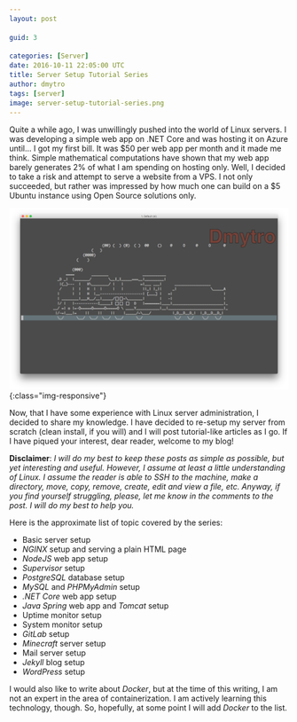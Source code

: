 ```yaml
---
layout: post

guid: 3

categories: [Server]
date: 2016-10-11 22:05:00 UTC
title: Server Setup Tutorial Series
author: dmytro
tags: [server]
image: server-setup-tutorial-series.png
---
```



Quite a while ago, I was unwillingly pushed into the world of Linux servers. 
I was developing a simple web app on .NET Core and was hosting it on Azure until... I got my first bill.
It was $50 per web app per month and it made me think.
Simple mathematical computations have shown that my web app barely generates 2% of what I am spending on hosting only.
Well, I decided to take a risk and attempt to serve a website from a VPS.
I not only succeeded, but rather was impressed by how much one can build on a $5 Ubuntu instance using Open Source solutions only.

![Cute ASCII fun](/assets/images/posts/server-setup-tutorial-series.png){:class="img-responsive"}

Now, that I have some experience with Linux server administration, I decided to share my knowledge.
I have decided to re-setup my server from scratch (clean install, if you will) and I will post tutorial-like articles as I go.
If I have piqued your interest, dear reader, welcome to my blog!

**Disclaimer**:
*I will do my best to keep these posts as simple as possible, but yet interesting and useful. However, I assume at least a little understanding of Linux. I assume the reader is able to SSH to the machine, make a directory, move, copy, remove, create, edit and view a file, etc. Anyway, if you find yourself struggling, please, let me know in the comments to the post. I will do my best to help you.*

Here is the approximate list of topic covered by the series:
* Basic server setup
* *NGINX* setup and serving a plain HTML page
* *NodeJS* web app setup
* *Supervisor* setup
* *PostgreSQL* database setup
* *MySQL* and *PHPMyAdmin* setup
* *.NET Core* web app setup
* *Java Spring* web app and *Tomcat* setup
* Uptime monitor setup
* System monitor setup
* *GitLab* setup
* *Minecraft* server setup
* Mail server setup
* *Jekyll* blog setup
* *WordPress* setup

I would also like to write about *Docker*, but at the time of this writing, I am not an expert in the area of containerization.
I am actively learning this technology, though.
So, hopefully, at some point I will add *Docker* to the list.
